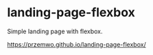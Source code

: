 # landing-page-flexbox

Simple landing page with flexbox.

https://przemwo.github.io/landing-page-flexbox/